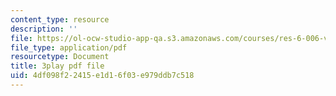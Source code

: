 ```yaml
---
content_type: resource
description: ''
file: https://ol-ocw-studio-app-qa.s3.amazonaws.com/courses/res-6-006-video-demonstrations-in-lasers-and-optics-spring-2008/4df098f22415e1d16f03e979ddb7c518_zD6tTb74KdU.pdf
file_type: application/pdf
resourcetype: Document
title: 3play pdf file
uid: 4df098f2-2415-e1d1-6f03-e979ddb7c518
---
```

